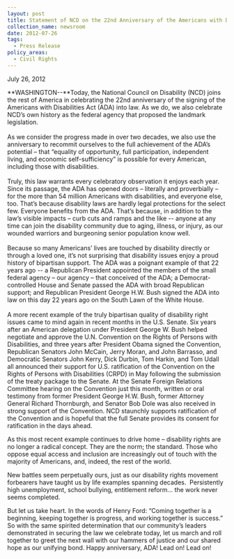```yaml
---
layout: post
title: Statement of NCD on the 22nd Anniversary of the Americans with Disabilities Act
collection_name: newsroom
date: 2012-07-26
tags:
  - Press Release
policy_areas:
  - Civil Rights
---
```


July 26, 2012

**W﻿ASHINGTON--**Today, the National Council on Disability (NCD) joins the rest of America in celebrating the 22nd anniversary of the signing of the Americans with Disabilities Act (ADA) into law. As we do, we also celebrate NCD’s own history as the federal agency that proposed the landmark legislation.\
\
As we consider the progress made in over two decades, we also use the anniversary to recommit ourselves to the full achievement of the ADA’s potential – that “equality of opportunity, full participation, independent living, and economic self-sufficiency” is possible for every American, including those with disabilities.\
\
Truly, this law warrants every celebratory observation it enjoys each year. Since its passage, the ADA has opened doors – literally and proverbially – for the more than 54 million Americans with disabilities, and everyone else, too. That’s because disability laws are hardly legal protections for the select few. Everyone benefits from the ADA. That’s because, in addition to the law’s visible impacts – curb cuts and ramps and the like -- anyone at any time can join the disability community due to aging, illness, or injury, as our wounded warriors and burgeoning senior population know well.\
\
Because so many Americans’ lives are touched by disability directly or through a loved one, it’s not surprising that disability issues enjoy a proud history of bipartisan support. The ADA was a poignant example of that 22 years ago -- a Republican President appointed the members of the small federal agency – our agency – that conceived of the ADA; a Democrat-controlled House and Senate passed the ADA with broad Republican support; and Republican President George H.W. Bush signed the ADA into law on this day 22 years ago on the South Lawn of the White House.\
\
A more recent example of the truly bipartisan quality of disability right issues came to mind again in recent months in the U.S. Senate. Six years after an American delegation under President George W. Bush helped negotiate and approve the U.N. Convention on the Rights of Persons with Disabilities, and three years after President Obama signed the Convention, Republican Senators John McCain, Jerry Moran, and John Barrasso, and Democratic Senators John Kerry, Dick Durbin, Tom Harkin, and Tom Udall all announced their support for U.S. ratification of the Convention on the Rights of Persons with Disabilities (CRPD) in May following the submission of the treaty package to the Senate. At the Senate Foreign Relations Committee hearing on the Convention just this month, written or oral testimony from former President George H.W. Bush, former Attorney General Richard Thornburgh, and Senator Bob Dole was also received in strong support of the Convention. NCD staunchly supports ratification of the Convention and is hopeful that the full Senate provides its consent for ratification in the days ahead.

As this most recent example continues to drive home – disability rights are no longer a radical concept. They are the norm; the standard. Those who oppose equal access and inclusion are increasingly out of touch with the majority of Americans, and, indeed, the rest of the world.

New battles seem perpetually ours, just as our disability rights movement forbearers have taught us by life examples spanning decades.  Persistently high unemployment, school bullying, entitlement reform… the work never seems completed.

But let us take heart. In the words of Henry Ford: “Coming together is a beginning, keeping together is progress, and working together is success.” So with the same spirited determination that our community’s leaders demonstrated in securing the law we celebrate today, let us march and roll together to greet the next wall with our hammers of justice and our shared hope as our unifying bond. Happy anniversary, ADA! Lead on! Lead on!

<!--EndFragment-->
